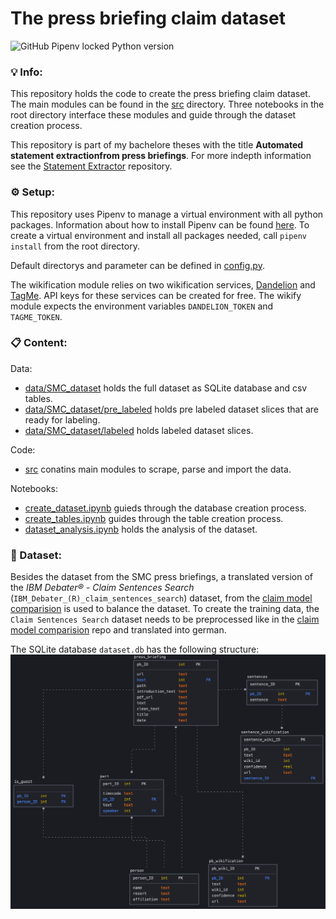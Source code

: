 # The press briefing claim dataset
![GitHub Pipenv locked Python version](https://img.shields.io/github/pipenv/locked/python-version/jueri/press_briefing_claim_dataset)

### 💡 Info:
This repository holds the code to create the press briefing claim dataset. The main modules can be found in the [src](https://github.com/jueri/press_briefing_claim_dataset/src) directory. Three notebooks in the root directory interface these modules and guide through the dataset creation process.

This repository is part of my bachelore theses with the title **Automated statement extractionfrom press briefings**. For more indepth information see the [Statement Extractor](https://github.com/jueri/statement_extractor) repository.

### ⚙️ Setup:
This repository uses Pipenv to manage a virtual environment with all python packages. Information about how to install Pipenv can be found [here](https://pipenv.pypa.io/en/latest/).
To create a virtual environment and install all packages needed, call `pipenv install` from the root directory.

Default directorys and parameter can be defined in [config.py](https://github.com/jueri/press_briefing_claim_dataset/tree/master/config.py).

The wikification module relies on two wikification services, [Dandelion](https://dandelion.eu/) and [TagMe](https://sobigdata.d4science.org/web/tagme). API keys for these services can be created for free. The wikify module expects the environment variables `DANDELION_TOKEN` and `TAGME_TOKEN`.

### 📋 Content:
Data:
- [data/SMC_dataset](https://github.com/jueri/press_briefing_claim_dataset/tree/master/data/SMC_dataset) holds the full dataset as SQLite database and csv tables.
- [data/SMC_dataset/pre_labeled](https://github.com/jueri/press_briefing_claim_dataset/tree/master/data/SMC_dataset/pre_labeled) holds pre labeled dataset slices that are ready for labeling.
- [data/SMC_dataset/labeled](https://github.com/jueri/press_briefing_claim_dataset/tree/master/data/SMC_dataset/labeled) holds labeled dataset slices.

Code:
- [src](https://github.com/jueri/press_briefing_claim_dataset/tree/master/src) conatins main modules to scrape, parse and import the data.

Notebooks:
- [create_dataset.ipynb](https://github.com/jueri/press_briefing_claim_dataset/tree/master/create_dataset.ipynb) guieds through the database creation process.
- [create_tables.ipynb](https://github.com/jueri/press_briefing_claim_dataset/tree/master/create_tables.ipynb) guides through the table creation process.
- [dataset_analysis.ipynb](https://github.com/jueri/press_briefing_claim_dataset/tree/master/dataset_analysis.ipynb) holds the analysis of the dataset. 

### 💾 Dataset:
Besides the dataset from the SMC press briefings, a translated version of the *IBM Debater® - Claim Sentences Search* (`IBM_Debater_(R)_claim_sentences_search`) dataset, from the [claim model comparision](https://github.com/jueri/claim_model_comparison) is used to balance the dataset. To create the training data, the `Claim Sentences Search` dataset needs to be preprocessed like in the [claim model comparision](https://github.com/jueri/claim_model_comparison) repo and translated into german.

The SQLite database `dataset.db` has the following structure:
![database](doc/static/db.png)
